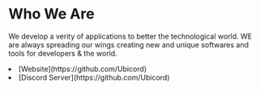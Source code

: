 # Who We Are
We develop a verity of applications to better the technological world. WE are always spreading our wings creating new and unique softwares and tools for developers & the world.

<li> [Website](https://github.com/Ubicord) </li> 
<li> [Discord Server](https://github.com/Ubicord) </li> 
